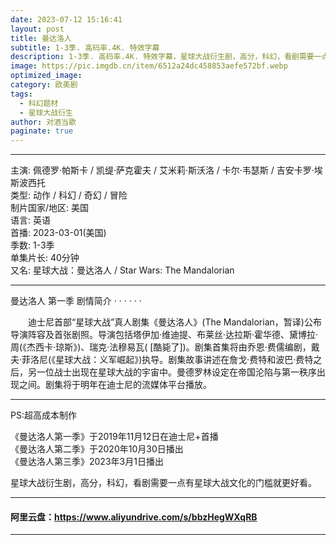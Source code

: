 ```yaml
---
date: 2023-07-12 15:16:41
layout: post
title: 曼达洛人
subtitle: 1-3季. 高码率.4K. 特效字幕
description: 1-3季. 高码率.4K. 特效字幕，星球大战衍生剧，高分，科幻，看剧需要一点有星球大战文化的门槛就更好看...
image: https://pic.imgdb.cn/item/6512a24dc458853aefe572bf.webp
optimized_image: 
category: 欧美剧
tags:
  - 科幻题材
  - 星球大战衍生
author: 对酒当歌
paginate: true
---
```


---

主演: 佩德罗·帕斯卡 / 凯缇·萨克霍夫 / 艾米莉·斯沃洛 / 卡尔·韦瑟斯 / 吉安卡罗·埃斯波西托  
类型: 动作 / 科幻 / 奇幻 / 冒险  
制片国家/地区: 美国  
语言: 英语  
首播: 2023-03-01(美国)  
季数: 1-3季  
单集片长: 40分钟  
又名: 星球大战：曼达洛人 / Star Wars: The Mandalorian  

---

曼达洛人 第一季 剧情简介 · · · · · ·

　　迪士尼首部“星球大战”真人剧集《曼达洛人》(The Mandalorian，暂译)公布导演阵容及首张剧照。导演包括塔伊加·维迪提、布莱丝·达拉斯·霍华德、黛博拉·周(《杰西卡·琼斯》)、瑞克·法穆易瓦( [酷毙了])。剧集首集将由乔恩·费儒编剧，戴夫·菲洛尼(《星球大战：义军崛起》)执导。剧集故事讲述在詹戈·费特和波巴·费特之后，另一位战士出现在星球大战的宇宙中。曼德罗林设定在帝国沦陷与第一秩序出现之间。剧集将于明年在迪士尼的流媒体平台播放。

---

PS:超高成本制作  

《曼达洛人第一季》于2019年11月12日在迪士尼+首播  
《曼达洛人第二季》于2020年10月30日播出  
《曼达洛人第三季》2023年3月1日播出  

星球大战衍生剧，高分，科幻，看剧需要一点有星球大战文化的门槛就更好看。  

---

#### 阿里云盘：<https://www.aliyundrive.com/s/bbzHegWXqRB>

---
